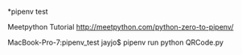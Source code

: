 *pipenv test

Meetpython Tutorial http://meetpython.com/python-zero-to-pipenv/

MacBook-Pro-7:pipenv_test jayjo$ pipenv run python QRCode.py
